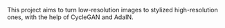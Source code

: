 This project aims to turn low-resolution images to stylized high-resolution ones, with the help of CycleGAN and AdaIN.
